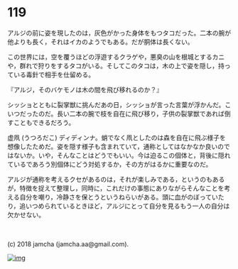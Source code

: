 # 119

アルジの前に姿を現したのは，灰色がかった身体をもつタコだった。二本の腕が他よりも長く，それはイカのようでもある。だが胴体は長くない。  

この世界には，空を覆うほどの浮遊するクラゲや，悪臭の山を根城とするカニや，群れで狩りをするタコがいる。そしてこのタコは，木の上で姿を隠し，持っている毒針で相手を仕留める。  

『アルジ，そのバケモノは木の間を飛び移れるのか？』  

シッショとともに裂掌獣に挑んだあの日，シッショが言った言葉が浮かんだ。こいつだったのだ。長い二本の腕で枝を自在に飛び移り，子供の裂掌獣であれば倒すこともできるだろう。  

虚凧 (うつろだこ) ディディンナ。蛸でなく凧としたのは森を自在に飛ぶ様子を想像したためだ。姿を隠す様子も含まれていて，通称としてはなかなか良いのではないか。いや，そんなことはどうでもいい。今は迫るこの個体と，背後に隠れているであろう別個体にどう対処するか，その方がはるかに重要なのだ。  

アルジが通称を考えるクセがあるのは，それが楽しみである，というのもあるが，特徴を捉えて整理し，同時に，これだけの事態にありながらそんなことを考える自分を嘲り，冷静さを保とうというねらいがある。頭に血がのぼっていたり，追いつめられているときほど，アルジにとって自分を見るもう一人の自分は欠かせない。  

<br>  
<br>  
(c) 2018 jamcha (jamcha.aa@gmail.com).  

[![img](http://i.creativecommons.org/l/by-nc-sa/4.0/88x31.png)](http://creativecommons.org/licenses/by-nc-sa/4.0/deed)